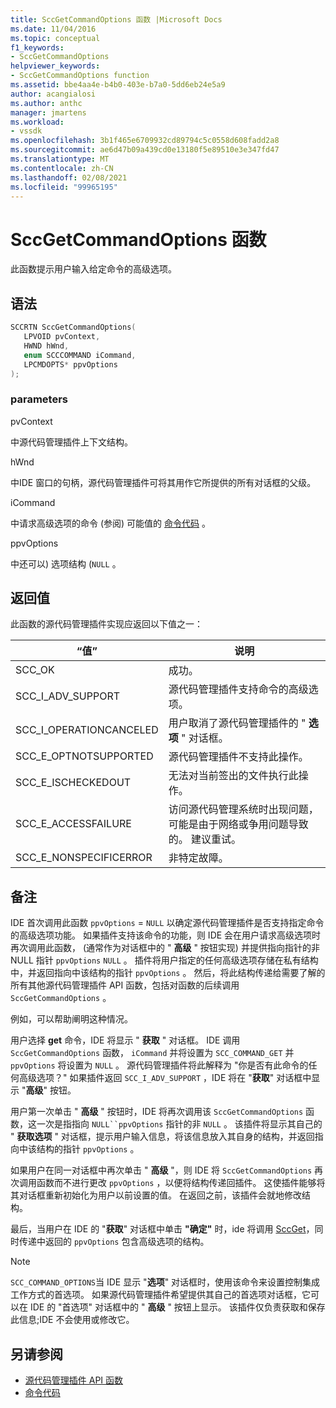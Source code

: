```yaml
---
title: SccGetCommandOptions 函数 |Microsoft Docs
ms.date: 11/04/2016
ms.topic: conceptual
f1_keywords:
- SccGetCommandOptions
helpviewer_keywords:
- SccGetCommandOptions function
ms.assetid: bbe4aa4e-b4b0-403e-b7a0-5dd6eb24e5a9
author: acangialosi
ms.author: anthc
manager: jmartens
ms.workload:
- vssdk
ms.openlocfilehash: 3b1f465e6709932cd89794c5c0558d608fadd2a8
ms.sourcegitcommit: ae6d47b09a439cd0e13180f5e89510e3e347fd47
ms.translationtype: MT
ms.contentlocale: zh-CN
ms.lasthandoff: 02/08/2021
ms.locfileid: "99965195"
---
```

# <a name="sccgetcommandoptions-function"></a>SccGetCommandOptions 函数
此函数提示用户输入给定命令的高级选项。

## <a name="syntax"></a>语法

```cpp
SCCRTN SccGetCommandOptions(
   LPVOID pvContext,
   HWND hWnd,
   enum SCCCOMMAND iCommand,
   LPCMDOPTS* ppvOptions
);
```

### <a name="parameters"></a>parameters
 pvContext

中源代码管理插件上下文结构。

 hWnd

中IDE 窗口的句柄，源代码管理插件可将其用作它所提供的所有对话框的父级。

 iCommand

中请求高级选项的命令 (参阅) 可能值的 [命令代码](../extensibility/command-code-enumerator.md) 。

 ppvOptions

中还可以) 选项结构 (`NULL` 。

## <a name="return-value"></a>返回值
 此函数的源代码管理插件实现应返回以下值之一：

|“值”|说明|
|-----------|-----------------|
|SCC_OK|成功。|
|SCC_I_ADV_SUPPORT|源代码管理插件支持命令的高级选项。|
|SCC_I_OPERATIONCANCELED|用户取消了源代码管理插件的 " **选项** " 对话框。|
|SCC_E_OPTNOTSUPPORTED|源代码管理插件不支持此操作。|
|SCC_E_ISCHECKEDOUT|无法对当前签出的文件执行此操作。|
|SCC_E_ACCESSFAILURE|访问源代码管理系统时出现问题，可能是由于网络或争用问题导致的。 建议重试。|
|SCC_E_NONSPECIFICERROR|非特定故障。|

## <a name="remarks"></a>备注
 IDE 首次调用此函数 `ppvOptions` = `NULL` 以确定源代码管理插件是否支持指定命令的高级选项功能。 如果插件支持该命令的功能，则 IDE 会在用户请求高级选项时再次调用此函数， (通常作为对话框中的 " **高级** " 按钮实现) 并提供指向指针的非 NULL 指针 `ppvOptions` `NULL` 。 插件将用户指定的任何高级选项存储在私有结构中，并返回指向中该结构的指针 `ppvOptions` 。 然后，将此结构传递给需要了解的所有其他源代码管理插件 API 函数，包括对函数的后续调用 `SccGetCommandOptions` 。

 例如，可以帮助阐明这种情况。

 用户选择 **get** 命令，IDE 将显示 " **获取** " 对话框。 IDE 调用 `SccGetCommandOptions` 函数， `iCommand` 并将设置为 `SCC_COMMAND_GET` 并 `ppvOptions` 将设置为 `NULL` 。 源代码管理插件将此解释为 "你是否有此命令的任何高级选项？" 如果插件返回 `SCC_I_ADV_SUPPORT` ，IDE 将在 "**获取**" 对话框中显示 "**高级**" 按钮。

 用户第一次单击 " **高级** " 按钮时，IDE 将再次调用该 `SccGetCommandOptions` 函数，这一次是指指向 `NULL``ppvOptions` 指针的非 `NULL` 。 该插件将显示其自己的 " **获取选项** " 对话框，提示用户输入信息，将该信息放入其自身的结构，并返回指向中该结构的指针 `ppvOptions` 。

 如果用户在同一对话框中再次单击 " **高级** "，则 IDE 将 `SccGetCommandOptions` 再次调用函数而不进行更改 `ppvOptions` ，以便将结构传递回插件。 这使插件能够将其对话框重新初始化为用户以前设置的值。 在返回之前，该插件会就地修改结构。

 最后，当用户在 IDE 的 "**获取**" 对话框中单击 **"确定"** 时，ide 将调用 [SccGet](../extensibility/sccget-function.md)，同时传递中返回的 `ppvOptions` 包含高级选项的结构。

> [!NOTE]
> `SCC_COMMAND_OPTIONS`当 IDE 显示 "**选项**" 对话框时，使用该命令来设置控制集成工作方式的首选项。 如果源代码管理插件希望提供其自己的首选项对话框，它可以在 IDE 的 "首选项" 对话框中的 " **高级** " 按钮上显示。 该插件仅负责获取和保存此信息;IDE 不会使用或修改它。

## <a name="see-also"></a>另请参阅
- [源代码管理插件 API 函数](../extensibility/source-control-plug-in-api-functions.md)
- [命令代码](../extensibility/command-code-enumerator.md)
